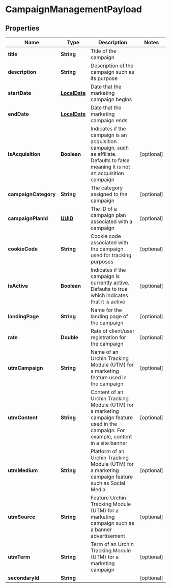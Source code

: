 
# CampaignManagementPayload

## Properties
Name | Type | Description | Notes
------------ | ------------- | ------------- | -------------
**title** | **String** | Title of the campaign | 
**description** | **String** | Description of the campaign such as its purpose | 
**startDate** | [**LocalDate**](LocalDate.md) | Date that the marketing campaign begins | 
**endDate** | [**LocalDate**](LocalDate.md) | Date that the marketing campaign ends | 
**isAcquisition** | **Boolean** | Indicates if the campaign is an acquisition campaign, such as affiliate. Defaults to false meaning it is not an acquisition campaign |  [optional]
**campaignCategory** | **String** | The category assigned to the campaign |  [optional]
**campaignPlanId** | [**UUID**](UUID.md) | The ID of a campaign plan associated with a campaign |  [optional]
**cookieCode** | **String** | Cookie code associated with the campaign used for tracking purposes |  [optional]
**isActive** | **Boolean** | Indicates if the campaign is currently active. Defaults to true which indicates that it is active |  [optional]
**landingPage** | **String** | Name for the landing page of the campaign |  [optional]
**rate** | **Double** | Rate of client/user registration for the campaign |  [optional]
**utmCampaign** | **String** | Name of an Urchin Tracking Module (UTM) for a marketing feature used in the campaign |  [optional]
**utmContent** | **String** | Content of an Urchin Tracking Module (UTM) for a marketing campaign feature used in the campaign. For example, content in a site banner |  [optional]
**utmMedium** | **String** | Platform of an Urchin Tracking Module (UTM) for a marketing campaign feature such as Social Media |  [optional]
**utmSource** | **String** | Feature Urchin Tracking Module (UTM) for a marketing campaign such as a banner advertisement |  [optional]
**utmTerm** | **String** | Term of an Urchin Tracking Module (UTM) for a marketing campaign |  [optional]
**secondaryId** | **String** |  |  [optional]



